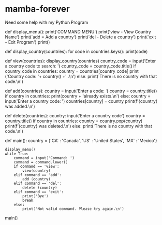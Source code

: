 # mamba-forever
Need some help with my Python Program






def display_menu():
    print('COMMAND MENU')
    print('view - View Country Name')
    print('add = Add a country')
    print('del - Delete a country')
    print('exit - Exit Program')
    print()

def display_country(countries):
    for code in countries.keys():
        print(code)

def view(countries):
    display_country(countries)
    country_code = input('Enter a country code to search: ')
    country_code = country_code.title()
    if country_code in  countries:
        country = countries[country_code]
        print ('Country code: '+ country() +' .\n')
    else:
        print('There is no country with that code.\n')

def add(countries):
    country = input('Enter a code: ')
    country = country.title()
    if country in countries:
        print(country + 'already exists.\n')
    else:
        country = input('Enter a country code: ')
        countries[country] = country
        print(f'{country} was added.\n')

def delete(countries):
    country: input('Enter a country code')
    country = country.title()
    if country in countries:
        country = country.pop(country)
        print(f'{country} was deleted.\n')
    else:
        print('There is no country with that code.\n')

def main():
    country = {'CA' : 'Canada', 'US' : 'United States', 'MX' : 'Mexico'}
    
    display_menu()
    while True:
        command = input('Command: ')
        command = command.lower()
        if command == 'view':
            view(country)
        elif command == 'add':
            add (country)
        elif command == 'del':
            delete (country)
        elif command == 'exit':
            print('Bye')
            break
        else:
            print('Not valid command. Please try again.\n')

main()
